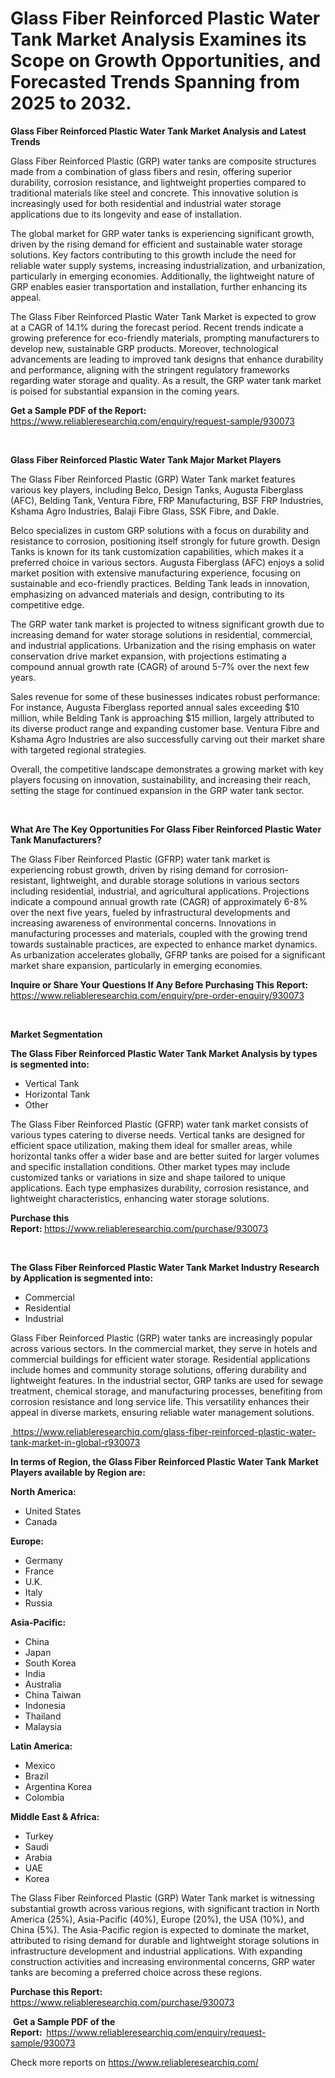 <p><h1>Glass Fiber Reinforced Plastic Water Tank Market Analysis Examines its Scope on Growth Opportunities, and Forecasted Trends Spanning from 2025 to 2032.</h1></p><p><strong>Glass Fiber Reinforced Plastic Water Tank Market Analysis and Latest Trends</strong></p>
<p><p>Glass Fiber Reinforced Plastic (GRP) water tanks are composite structures made from a combination of glass fibers and resin, offering superior durability, corrosion resistance, and lightweight properties compared to traditional materials like steel and concrete. This innovative solution is increasingly used for both residential and industrial water storage applications due to its longevity and ease of installation.</p><p>The global market for GRP water tanks is experiencing significant growth, driven by the rising demand for efficient and sustainable water storage solutions. Key factors contributing to this growth include the need for reliable water supply systems, increasing industrialization, and urbanization, particularly in emerging economies. Additionally, the lightweight nature of GRP enables easier transportation and installation, further enhancing its appeal.</p><p>The Glass Fiber Reinforced Plastic Water Tank Market is expected to grow at a CAGR of 14.1% during the forecast period. Recent trends indicate a growing preference for eco-friendly materials, prompting manufacturers to develop new, sustainable GRP products. Moreover, technological advancements are leading to improved tank designs that enhance durability and performance, aligning with the stringent regulatory frameworks regarding water storage and quality. As a result, the GRP water tank market is poised for substantial expansion in the coming years.</p></p>
<p><strong>Get a Sample PDF of the Report:&nbsp;</strong> <a href="https://www.reliableresearchiq.com/enquiry/request-sample/930073?utm_campaign=2302&utm_medium=2&utm_source=Github&utm_content=ia&utm_term=21032025&utm_id=glass-fiber-reinforced-plastic-water-tank">https://www.reliableresearchiq.com/enquiry/request-sample/930073</a></p>
<p>&nbsp;</p>
<p><strong>Glass Fiber Reinforced Plastic Water Tank Major Market Players</strong></p>
<p><p>The Glass Fiber Reinforced Plastic (GRP) Water Tank market features various key players, including Belco, Design Tanks, Augusta Fiberglass (AFC), Belding Tank, Ventura Fibre, FRP Manufacturing, BSF FRP Industries, Kshama Agro Industries, Balaji Fibre Glass, SSK Fibre, and Dakle. </p><p>Belco specializes in custom GRP solutions with a focus on durability and resistance to corrosion, positioning itself strongly for future growth. Design Tanks is known for its tank customization capabilities, which makes it a preferred choice in various sectors. Augusta Fiberglass (AFC) enjoys a solid market position with extensive manufacturing experience, focusing on sustainable and eco-friendly practices. Belding Tank leads in innovation, emphasizing on advanced materials and design, contributing to its competitive edge.</p><p>The GRP water tank market is projected to witness significant growth due to increasing demand for water storage solutions in residential, commercial, and industrial applications. Urbanization and the rising emphasis on water conservation drive market expansion, with projections estimating a compound annual growth rate (CAGR) of around 5-7% over the next few years.</p><p>Sales revenue for some of these businesses indicates robust performance: For instance, Augusta Fiberglass reported annual sales exceeding $10 million, while Belding Tank is approaching $15 million, largely attributed to its diverse product range and expanding customer base. Ventura Fibre and Kshama Agro Industries are also successfully carving out their market share with targeted regional strategies.</p><p>Overall, the competitive landscape demonstrates a growing market with key players focusing on innovation, sustainability, and increasing their reach, setting the stage for continued expansion in the GRP water tank sector.</p></p>
<p>&nbsp;</p>
<p><strong>What Are The Key Opportunities For Glass Fiber Reinforced Plastic Water Tank Manufacturers?</strong></p>
<p><p>The Glass Fiber Reinforced Plastic (GFRP) water tank market is experiencing robust growth, driven by rising demand for corrosion-resistant, lightweight, and durable storage solutions in various sectors including residential, industrial, and agricultural applications. Projections indicate a compound annual growth rate (CAGR) of approximately 6-8% over the next five years, fueled by infrastructural developments and increasing awareness of environmental concerns. Innovations in manufacturing processes and materials, coupled with the growing trend towards sustainable practices, are expected to enhance market dynamics. As urbanization accelerates globally, GFRP tanks are poised for a significant market share expansion, particularly in emerging economies.</p></p>
<p><strong>Inquire or Share Your Questions If Any Before Purchasing This Report:</strong> <a href="https://www.reliableresearchiq.com/enquiry/pre-order-enquiry/930073?utm_campaign=2302&utm_medium=2&utm_source=Github&utm_content=ia&utm_term=21032025&utm_id=glass-fiber-reinforced-plastic-water-tank">https://www.reliableresearchiq.com/enquiry/pre-order-enquiry/930073</a></p>
<p>&nbsp;</p>
<p><strong>Market Segmentation</strong></p>
<p><strong>The Glass Fiber Reinforced Plastic Water Tank Market Analysis by types is segmented into:</strong></p>
<p><ul><li>Vertical Tank</li><li>Horizontal Tank</li><li>Other</li></ul></p>
<p><p>The Glass Fiber Reinforced Plastic (GFRP) water tank market consists of various types catering to diverse needs. Vertical tanks are designed for efficient space utilization, making them ideal for smaller areas, while horizontal tanks offer a wider base and are better suited for larger volumes and specific installation conditions. Other market types may include customized tanks or variations in size and shape tailored to unique applications. Each type emphasizes durability, corrosion resistance, and lightweight characteristics, enhancing water storage solutions.</p></p>
<p><strong>Purchase this Report:&nbsp;</strong><a href="https://www.reliableresearchiq.com/purchase/930073?utm_campaign=2302&utm_medium=2&utm_source=Github&utm_content=ia&utm_term=21032025&utm_id=glass-fiber-reinforced-plastic-water-tank">https://www.reliableresearchiq.com/purchase/930073</a></p>
<p>&nbsp;</p>
<p><strong>The Glass Fiber Reinforced Plastic Water Tank Market Industry Research by Application is segmented into:</strong></p>
<p><ul><li>Commercial</li><li>Residential</li><li>Industrial</li></ul></p>
<p><p>Glass Fiber Reinforced Plastic (GRP) water tanks are increasingly popular across various sectors. In the commercial market, they serve in hotels and commercial buildings for efficient water storage. Residential applications include homes and community storage solutions, offering durability and lightweight features. In the industrial sector, GRP tanks are used for sewage treatment, chemical storage, and manufacturing processes, benefiting from corrosion resistance and long service life. This versatility enhances their appeal in diverse markets, ensuring reliable water management solutions.</p></p>
<p><a href="https://www.reliableresearchiq.com/glass-fiber-reinforced-plastic-water-tank-market-in-global-r930073?utm_campaign=2302&utm_medium=2&utm_source=Github&utm_content=ia&utm_term=21032025&utm_id=glass-fiber-reinforced-plastic-water-tank">&nbsp;https://www.reliableresearchiq.com/glass-fiber-reinforced-plastic-water-tank-market-in-global-r930073</a></p>
<p><strong>In terms of Region, the Glass Fiber Reinforced Plastic Water Tank Market Players available by Region are:</strong></p>
<p>
    <p> <strong> North America: </strong>
        <ul>
            <li>United States</li>
            <li>Canada</li>
        </ul>
        </p> 
    <p> <strong> Europe: </strong>
        <ul>
            <li>Germany</li>
            <li>France</li>
            <li>U.K.</li>
            <li>Italy</li>
            <li>Russia</li>
        </ul>
        </p> 
    <p> <strong> Asia-Pacific: </strong>
        <ul>
            <li>China</li>
            <li>Japan</li>
            <li>South Korea</li>
            <li>India</li>
            <li>Australia</li>
            <li>China Taiwan</li>
            <li>Indonesia</li>
            <li>Thailand</li>
            <li>Malaysia</li>
        </ul>
        </p> 
    <p> <strong> Latin America: </strong>
        <ul>
            <li>Mexico</li>
            <li>Brazil</li>
            <li>Argentina Korea</li>
            <li>Colombia</li>
        </ul>
        </p> 
    <p> <strong> Middle East & Africa: </strong>
        <ul>
            <li>Turkey</li>
            <li>Saudi</li>
            <li>Arabia</li>
            <li>UAE</li>
            <li>Korea</li>
        </ul>
    </p>
    </p>
<p><p>The Glass Fiber Reinforced Plastic (GRP) Water Tank market is witnessing substantial growth across various regions, with significant traction in North America (25%), Asia-Pacific (40%), Europe (20%), the USA (10%), and China (5%). The Asia-Pacific region is expected to dominate the market, attributed to rising demand for durable and lightweight storage solutions in infrastructure development and industrial applications. With expanding construction activities and increasing environmental concerns, GRP water tanks are becoming a preferred choice across these regions.</p></p>
<p><strong>Purchase this Report: </strong><a href="https://www.reliableresearchiq.com/purchase/930073?utm_campaign=2302&utm_medium=2&utm_source=Github&utm_content=ia&utm_term=21032025&utm_id=glass-fiber-reinforced-plastic-water-tank">https://www.reliableresearchiq.com/purchase/930073</a></p>
<p>&nbsp;<strong>Get a Sample PDF of the Report:&nbsp;&nbsp;</strong><a href="https://www.reliableresearchiq.com/enquiry/request-sample/930073?utm_campaign=2302&utm_medium=2&utm_source=Github&utm_content=ia&utm_term=21032025&utm_id=glass-fiber-reinforced-plastic-water-tank">https://www.reliableresearchiq.com/enquiry/request-sample/930073</a></p>
<p><strong></strong></p>
<p>Check more reports on <a href="https://www.reliableresearchiq.com/?utm_campaign=2302&utm_medium=2&utm_source=Github&utm_content=ia&utm_term=21032025&utm_id=glass-fiber-reinforced-plastic-water-tank">https://www.reliableresearchiq.com/</a></p>
